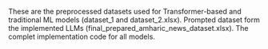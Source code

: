 These are the preprocessed datasets used for Transformer-based and traditional ML models (dataset_1 and dataset_2.xlsx).
Prompted dataset form the implemented LLMs (final_prepared_amharic_news_dataset.xlsx).
The complet implementation code for all models.
